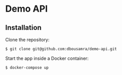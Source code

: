 # Demo API

## Installation

Clone the repository:

```
$ git clone git@github.com:dbousamra/demo-api.git
```

Start the app inside a Docker container:

```
$ docker-compose up
```

